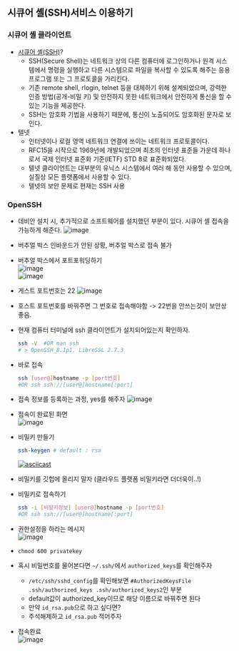 ## 시큐어 셸(SSH)서비스 이용하기
### **시큐어 셸 클라이언트**
- [시큐어 셸(SSH)](https://ko.wikipedia.org/wiki/%EC%8B%9C%ED%81%90%EC%96%B4_%EC%85%B8)?
	- SSH(Secure Shell)는 네트워크 상의 다른 컴퓨터에 로그인하거나 원격 시스템에서 명령을 실행하고 다른 시스템으로 파일을 복사할 수 있도록 해주는 응용프로그램 또는 그 프로토콜을 가리킨다.
	- 기존 remote shell, rlogin, telnet 등을 대체하기 위해 설계되었으며, 강력한 인증 방법(공개-비밀 키) 및 안전하지 못한 네트워크에서 안전하게 통신을 할 수 있는 기능을 제공한다.
	- SSH는 암호화 기법을 사용하기 때문에, 통신이 노출되어도 암호화된 문자로 보인다.
- 텔넷
	- 인터넷이나 로컬 영역 네트워크 연결에 쓰이는 네트워크 프로토콜이다. 
	- RFC15을 시작으로 1969년에 개발되었으며 최초의 인터넷 표준들 가운데 하나로서 국제 인터넷 표준화 기준(IETF) STD 8로 표준화되었다.
	- 텔넷 클라이언트는 대부분의 유닉스 시스템에서 여러 해 동안 사용할 수 있으며, 실질상 모든 플랫폼에서 사용할 수 있다.
	- 텔넷의 보안 문제로 현재는 SSH 사용


### **OpenSSH**
- 데비안 설치 시, 추가적으로 소프트웨어를 설치했던 부분이 있다. 시큐어 셸 접속을 가능하게 해준다.
	![image](https://user-images.githubusercontent.com/62678380/145525960-874b449d-39dd-4795-91e5-192d397e4035.png)
- 버추얼 박스 인바운드가 안된 상황, 버추얼 박스로 접속 불가
- 버추얼 박스에서 포트포워딩하기   
	![image](https://user-images.githubusercontent.com/62678380/145710862-726c9baa-e84d-4643-9d1b-f0b084e17d40.png)   
	![image](https://user-images.githubusercontent.com/62678380/145710924-3fc0095b-c952-409d-b9b9-62db1bf76635.png)   
- 게스트 포트번호는 22 
	![image](https://user-images.githubusercontent.com/62678380/145711154-58d79b57-e52c-4c4e-a0bf-1c24d109ed3e.png)
- 호스트 포트번호를 바꿔주면 그 번호로 접속해야함 -> 22번을 안쓰는것이 보안상 좋음.
- 현재 컴퓨터 터미널에 ssh 클라이언트가 설치되어있는지 확인하자.   
	```sh
	ssh -V	#OR man ssh
	# > OpenSSH_8.1p1, LibreSSL 2.7.3
	```
- 바로 접속
	```sh
	ssh [user@]hostname -p [port번호]
	#OR ssh ssh://[user@]hostname[:port]
	```   

- 접속 정보를 등록하는 과정, yes를 해주자
	![image](https://user-images.githubusercontent.com/62678380/145711358-3b12824f-da90-4c69-8d61-47061a490a01.png)

- 접속이 완료된 화면   
	![image](https://user-images.githubusercontent.com/62678380/145711538-68792152-12ce-4033-969a-1b27bf247dd8.png)

- 비밀키 만들기
	```sh
	ssh-keygen # default : rsa
	```
	[![asciicast](https://asciinema.org/a/XjjtIw7eCr78zaCmPprElhZWt.svg)](https://asciinema.org/a/XjjtIw7eCr78zaCmPprElhZWt)
- 비밀키를 깃헙에 올리지 말자 (클라우드 플랫폼 비밀키라면 더더욱이..!)
- 비밀키로 접속하기   
	```sh
	ssh -i [비밀키정보] [user@]hostname -p [port번호]
	#OR ssh ssh://[user@]hostname[:port]
	```   
- 권한설정을 하라는 메시지   
	![image](https://user-images.githubusercontent.com/62678380/145712275-57519ae5-2228-4af4-86bd-32aceef66e46.png)
- `chmod 600 privatekey`
- 혹시 비밀번호를 물어본다면 `~/.ssh/`에서 `authorized_keys`를 확인해주자 
	- `/etc/ssh/sshd_config`를 확인해보면 `#AuthorizedKeysFile	.ssh/authorized_keys .ssh/authorized_keys2`인 부분
	- default값이 authorized_key이므로 해당 이름으로 바꿔주면 된다
	- 만약 `id_rsa.pub`으로 하고 싶다면?
	- 주석해제하고 `id_rsa.pub` 적어주자
- 접속완료   
	![image](https://user-images.githubusercontent.com/62678380/145712564-89e55f38-508c-4e12-af1d-821225790eb9.png)
